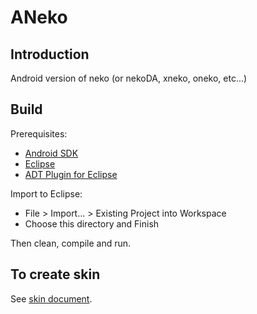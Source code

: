 ANeko
=====

Introduction
------------
Android version of neko (or nekoDA, xneko, oneko, etc...)


Build
-----

Prerequisites:

* [Android SDK](http://developer.android.com/sdk/index.html)
* [Eclipse](http://www.eclipse.org/downloads/)
* [ADT Plugin for Eclipse](http://developer.android.com/sdk/eclipse-adt.html)

Import to Eclipse:

* File > Import... > Existing Project into Workspace
* Choose this directory and Finish

Then clean, compile and run.


To create skin
--------------

See [skin document](http://www.tamanegi.org/prog/android-apps/aneko-skin.html#create-skin).
